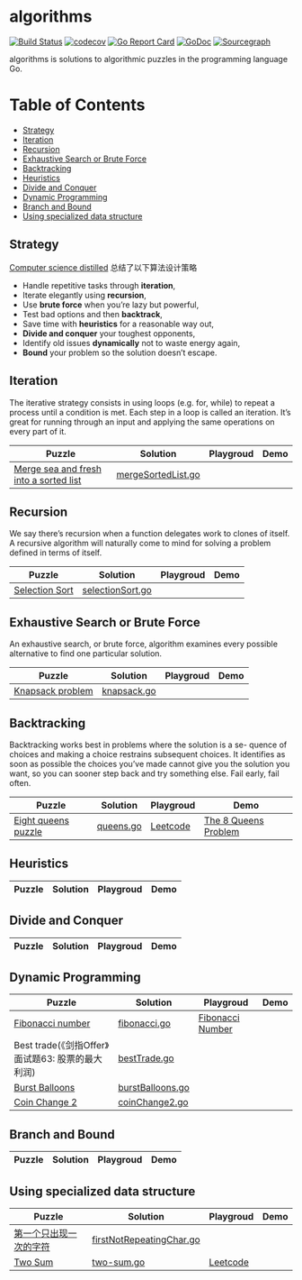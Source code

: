 # algorithms

[![Build Status](https://travis-ci.com/zhuqiuzhi/algorithms.svg?branch=master)](https://travis-ci.com/zhuqiuzhi/algorithms)
[![codecov](https://codecov.io/gh/zhuqiuzhi/algorithms/branch/master/graph/badge.svg)](https://codecov.io/gh/zhuqiuzhi/algorithms)
[![Go Report Card](https://goreportcard.com/badge/github.com/zhuqiuzhi/algorithms)](https://goreportcard.com/report/github.com/zhuqiuzhi/algorithms)
[![GoDoc](https://godoc.org/github.com/zhuqiuzhi/algorithms?status.svg)](https://godoc.org/github.com/zhuqiuzhi/algorithms)
[![Sourcegraph](https://sourcegraph.com/github.com/zhuqiuzhi/algorithms/-/badge.svg)](https://sourcegraph.com/github.com/zhuqiuzhi/algorithms)

algorithms is solutions to algorithmic puzzles in the programming language Go.

Table of Contents
=================

* [Strategy](#strategy)
* [Iteration](#iteration)
* [Recursion](#recursion)
* [Exhaustive Search or Brute Force](#exhaustive-search-or-brute-force)
* [Backtracking](#backtracking)
* [Heuristics](#heuristics)
* [Divide and Conquer](#divide-and-conquer)
* [Dynamic Programming](#dynamic-programming)
* [Branch and Bound](#branch-and-bound)
* [Using specialized data structure](#using-specialized-data-structure)

## Strategy 

[Computer science distilled](https://code.energy/computer-science-distilled/) 总结了以下算法设计策略

- Handle repetitive tasks through **iteration**,
- Iterate elegantly using **recursion**,
- Use **brute force** when you’re lazy but powerful,
- Test bad options and then **backtrack**,
- Save time with **heuristics** for a reasonable way out,
- **Divide and conquer** your toughest opponents,
- Identify old issues **dynamically** not to waste energy again,
- **Bound** your problem so the solution doesn’t escape.

## Iteration

The iterative strategy consists in using loops (e.g. for, while) to repeat a process until a condition is met. Each step in a loop is called an iteration. It’s great for running through an input and applying the same operations on every part of it.

Puzzle |  Solution | Playgroud | Demo 
------ |  -------- | --------- | ----
[Merge sea and fresh into a sorted list](https://code.energy/computer-science-distilled/) | [mergeSortedList.go](/mergeSortedList.go) | |

## Recursion 

We say there’s recursion when a function delegates work to clones of itself. A recursive algorithm will naturally come to mind for solving a problem defined in terms of itself.

Puzzle | Solution | Playgroud | Demo 
------ | -------- | --------- | ----
[Selection Sort](https://en.wikipedia.org/wiki/Selection_sort) | [selectionSort.go](/selectionSort.go) | |

## Exhaustive Search or Brute Force

An exhaustive search, or brute force, algorithm examines every possible alternative to find one particular solution.

Puzzle | Solution | Playgroud | Demo 
------ | -------- | --------- | ----
[Knapsack problem](https://en.wikipedia.org/wiki/Knapsack_problem) | [knapsack.go](/knapsack.go) | | 

## Backtracking

Backtracking works best in problems where the solution is a se- quence of choices and making a choice restrains subsequent choices. It identifies as soon as possible the choices you’ve made cannot give you the solution you want, so you can sooner step back and try something else. Fail early, fail often.

Puzzle | Solution | Playgroud | Demo 
------ | -------- | --------- | ----
[Eight queens puzzle](https://en.wikipedia.org/wiki/Eight_queens_puzzle) | [queens.go](/queens.go) | [Leetcode](https://leetcode-cn.com/problems/n-queens/) | [The 8 Queens Problem](https://code.energy/8-queens-problem)

## Heuristics

Puzzle | Solution | Playgroud | Demo 
------ | -------- | --------- | ----

## Divide and Conquer

Puzzle | Solution | Playgroud | Demo 
------ | -------- | --------- | ----

## Dynamic Programming

Puzzle | Solution | Playgroud | Demo 
------ | -------- | --------- | ----
[Fibonacci number](https://en.wikipedia.org/wiki/Fibonacci_number) | [fibonacci.go](/dynamic-programming/fibonacci.go) | [Fibonacci Number](https://leetcode.com/problems/fibonacci-number/) |
Best trade(《剑指Offer》面试题63: 股票的最大利润) | [bestTrade.go](/dynamic-programming/bestTrade.go) | |
[Burst Balloons](https://leetcode.com/problems/burst-balloons/) | [burstBalloons.go](/dynamic-programming/burstBalloons.go) | |
[Coin Change 2](https://leetcode.com/problems/coin-change-2/) | [coinChange2.go](/dynamic-programming/coinChange2.go) | | 

## Branch and Bound

Puzzle | Solution | Playgroud | Demo 
------ | -------- | --------- | ----

## Using specialized data structure

Puzzle | Solution | Playgroud | Demo 
------ | -------- | --------- | ----
[第一个只出现一次的字符](https://book.douban.com/subject/6966465/) | [firstNotRepeatingChar.go](/firstNotRepeatingChar.go) | |
[Two Sum](https://leetcode-cn.com/problems/two-sum/) | [two-sum.go](/two-sum.go) | [Leetcode](https://leetcode-cn.com/problems/two-sum/) | 
